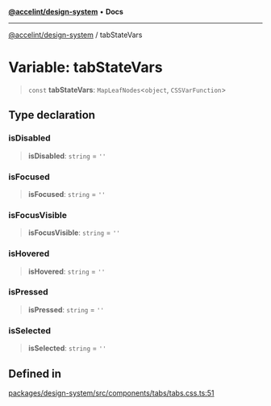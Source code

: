 [**@accelint/design-system**](../README.md) • **Docs**

***

[@accelint/design-system](../README.md) / tabStateVars

# Variable: tabStateVars

> `const` **tabStateVars**: `MapLeafNodes`\<`object`, `CSSVarFunction`\>

## Type declaration

### isDisabled

> **isDisabled**: `string` = `''`

### isFocused

> **isFocused**: `string` = `''`

### isFocusVisible

> **isFocusVisible**: `string` = `''`

### isHovered

> **isHovered**: `string` = `''`

### isPressed

> **isPressed**: `string` = `''`

### isSelected

> **isSelected**: `string` = `''`

## Defined in

[packages/design-system/src/components/tabs/tabs.css.ts:51](https://github.com/gohypergiant/standard-toolkit/blob/258694cea8ed8bbd956b3cf5da47c2c9debcf127/packages/design-system/src/components/tabs/tabs.css.ts#L51)
